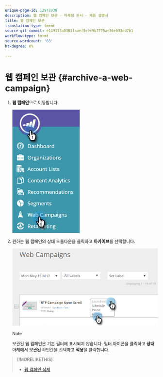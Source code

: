 ```yaml
---
unique-page-id: 12978938
description: 웹 캠페인 보관 - 마케팅 문서 - 제품 설명서
title: 웹 캠페인 보관
translation-type: tm+mt
source-git-commit: e149133a5383faaef5e9c9b7775ae36e633ed7b1
workflow-type: tm+mt
source-wordcount: '63'
ht-degree: 0%

---
```



# 웹 캠페인 보관 {#archive-a-web-campaign}

1. **웹 캠페인**&#x200B;으로 이동합니다.

   ![](assets/one.jpg)

1. 원하는 웹 캠페인의 상태 드롭다운을 클릭하고 **아카이브**&#x200B;를 선택합니다.

   ![](assets/two-3.png)

   >[!NOTE]
   >
   >보관된 웹 캠페인은 기본 필터에 표시되지 않습니다. 필터 아이콘을 클릭하고 **상태** 아래에서 **보관된** 확인란을 선택하고 **적용**&#x200B;을 클릭합니다.

>[!MORELIKETHIS]
>
>* [웹 캠페인 삭제](delete-a-web-campaign.md)

>



